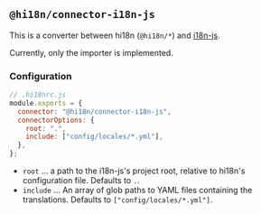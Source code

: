 ## `@hi18n/connector-i18n-js`

This is a converter between hi18n (`@hi18n/*`) and [i18n-js](https://github.com/fnando/i18n).

Currently, only the importer is implemented.

### Configuration

```javascript
// .hi18nrc.js
module.exports = {
  connector: "@hi18n/connector-i18n-js",
  connectorOptions: {
    root: ".",
    include: ["config/locales/*.yml"],
  },
};
```

- `root` ... a path to the i18n-js's project root, relative to hi18n's configuration file.
  Defaults to `.`.
- `include` ... An array of glob paths to YAML files containing the translations.
  Defaults to `["config/locales/*.yml"]`.
